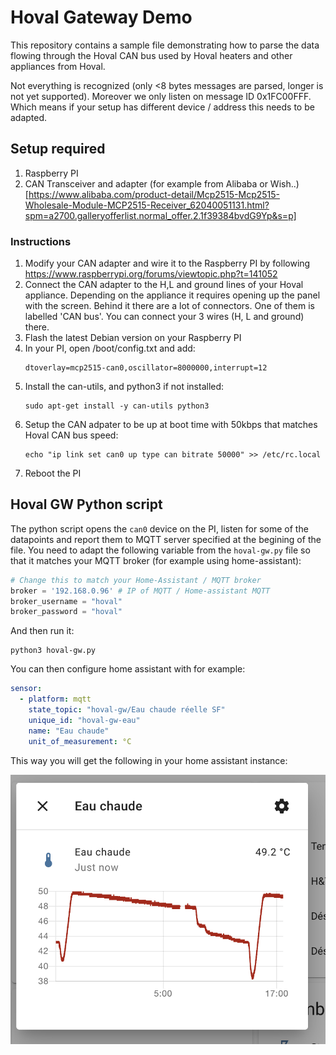Hoval Gateway Demo
==================

This repository contains a sample file demonstrating how to parse the data flowing through the Hoval CAN bus used by Hoval heaters and other appliances from Hoval.

Not everything is recognized (only <8 bytes messages are parsed, longer is not yet supported). Moreover we only listen on message ID 0x1FC00FFF. Which means if your setup has different device / address this needs to be adapted.

Setup required
--------------

1. Raspberry PI
2. CAN Transceiver and adapter (for example from Alibaba or Wish..) [https://www.alibaba.com/product-detail/Mcp2515-Mcp2515-Wholesale-Module-MCP2515-Receiver_62040051131.html?spm=a2700.galleryofferlist.normal_offer.2.1f39384bvdG9Yp&s=p]

### Instructions
1. Modify your CAN adapter and wire it to the Raspberry PI by following https://www.raspberrypi.org/forums/viewtopic.php?t=141052
2. Connect the CAN adapter to the H,L and ground lines of your Hoval appliance. Depending on the appliance it requires opening up the panel with the screen. Behind it there are a lot of connectors. One of them is labelled 'CAN bus'. You can connect your 3 wires (H, L and ground) there.
3. Flash the latest Debian version on your Raspberry PI
4. In your PI, open /boot/config.txt and add:
    ```
    dtoverlay=mcp2515-can0,oscillator=8000000,interrupt=12
    ```
5. Install the can-utils, and python3 if not installed:
    ```
    sudo apt-get install -y can-utils python3
    ```
6. Setup the CAN adpater to be up at boot time with 50kbps that matches Hoval CAN bus speed:
    ```
    echo "ip link set can0 up type can bitrate 50000" >> /etc/rc.local
    ```
7. Reboot the PI


Hoval GW Python script
----------------------

The python script opens the `can0` device on the PI, listen for some of the datapoints and report them to MQTT server specified at the begining of the file. You need to adapt the following variable from the `hoval-gw.py` file so that it matches your MQTT broker (for example using home-assistant):

```py
# Change this to match your Home-Assistant / MQTT broker
broker = '192.168.0.96' # IP of MQTT / Home-assistant MQTT
broker_username = "hoval"
broker_password = "hoval"
```

And then run it:
```
python3 hoval-gw.py
```

You can then configure home assistant with for example:
```yaml
sensor:
  - platform: mqtt
    state_topic: "hoval-gw/Eau chaude réelle SF"
    unique_id: "hoval-gw-eau"
    name: "Eau chaude"
    unit_of_measurement: °C
```

This way you will get the following in your home assistant instance:

![Home Assistant screenshot](home-assistant-sample.png "Home assistant hot water")
